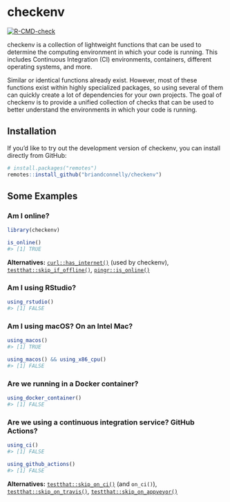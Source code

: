 
<!-- README.md is generated from README.Rmd. Please edit that file -->

# checkenv

<!-- badges: start -->

[![R-CMD-check](https://github.com/briandconnelly/checkenv/actions/workflows/R-CMD-check.yaml/badge.svg)](https://github.com/briandconnelly/checkenv/actions/workflows/R-CMD-check.yaml)
<!-- badges: end -->

checkenv is a collection of lightweight functions that can be used to
determine the computing environment in which your code is running. This
includes Continuous Integration (CI) environments, containers, different
operating systems, and more.

Similar or identical functions already exist. However, most of these
functions exist within highly specialized packages, so using several of
them can quickly create a lot of dependencies for your own projects. The
goal of checkenv is to provide a unified collection of checks that can
be used to better understand the environments in which your code is
running.

## Installation

If you’d like to try out the development version of checkenv, you can
install directly from GitHub:

``` r
# install.packages("remotes")
remotes::install_github("briandconnelly/checkenv")
```

## Some Examples

### Am I online?

``` r
library(checkenv)

is_online()
#> [1] TRUE
```

**Alternatives:**
[`curl::has_internet()`](https://jeroen.cran.dev/curl/reference/nslookup.html)
(used by checkenv),
[`testthat::skip_if_offline()`](https://testthat.r-lib.org/reference/skip.html),
[`pingr::is_online()`](https://github.com/r-lib/pingr)

### Am I using RStudio?

``` r
using_rstudio()
#> [1] FALSE
```

### Am I using macOS? On an Intel Mac?

``` r
using_macos()
#> [1] TRUE
```

``` r
using_macos() && using_x86_cpu()
#> [1] FALSE
```

### Are we running in a Docker container?

``` r
using_docker_container()
#> [1] FALSE
```

### Are we using a continuous integration service? GitHub Actions?

``` r
using_ci()
#> [1] FALSE

using_github_actions()
#> [1] FALSE
```

**Alternatives:**
[`testthat::skip_on_ci()`](https://testthat.r-lib.org/reference/skip.html)
(and `on_ci()`),
[`testthat::skip_on_travis()`](https://testthat.r-lib.org/reference/skip.html),
[`testthat::skip_on_appveyor()`](https://testthat.r-lib.org/reference/skip.html)
